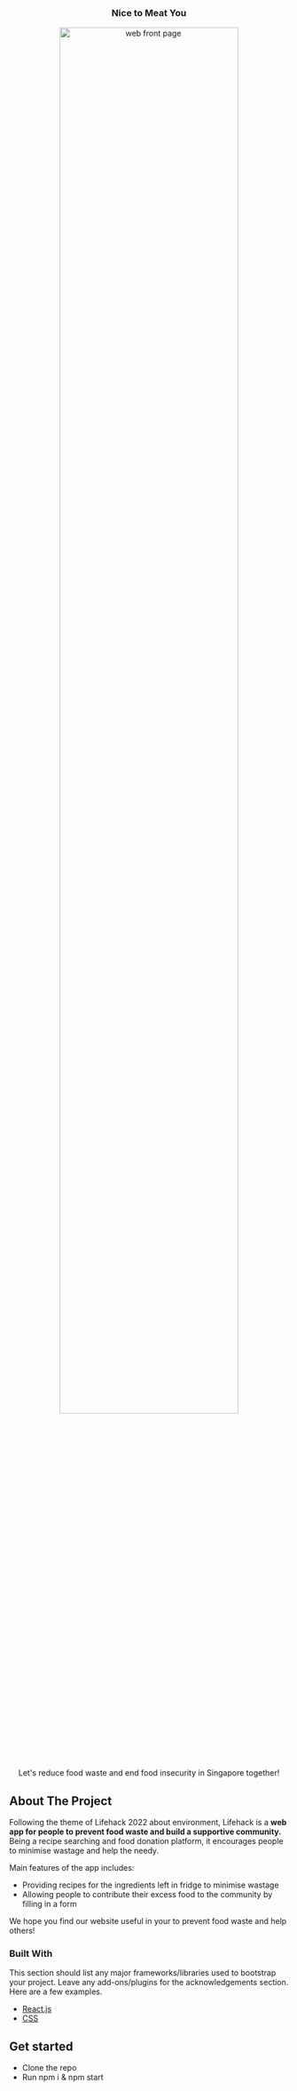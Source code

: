 <!-- PROJECT LOGO -->
<br />
<div align="center">
  
  <h3 align="center">Nice to Meat You</h3>
  <div align="center">
  <a href="https://github.com/lohwenxin/NiceToMeatYou">
    <img src="src/images/page1.png" alt="web front page" width="80%" height="80%">
  </a>
  </div>
  
  <p align="center">
    Let's reduce food waste and end food insecurity in Singapore together!
    <br />
  </p>
</div>


<!-- ABOUT THE PROJECT -->
## About The Project


Following the theme of Lifehack 2022 about environment, Lifehack is a **web app for people to prevent food waste and build a supportive community.** Being a recipe searching and food donation platform, it encourages people to minimise wastage and help the needy. 

Main features of the app includes:
* Providing recipes for the ingredients left in fridge to minimise wastage
* Allowing people to contribute their excess food to the community by filling in a form

We hope you find our website useful in your to prevent food waste and help others!


### Built With

This section should list any major frameworks/libraries used to bootstrap your project. Leave any add-ons/plugins for the acknowledgements section. Here are a few examples.

* [React.js](https://reactjs.org/)
* [CSS](https://www.w3schools.com/css/)



<!-- GET STARTED -->
## Get started
- Clone the repo 
- Run npm i & npm start




